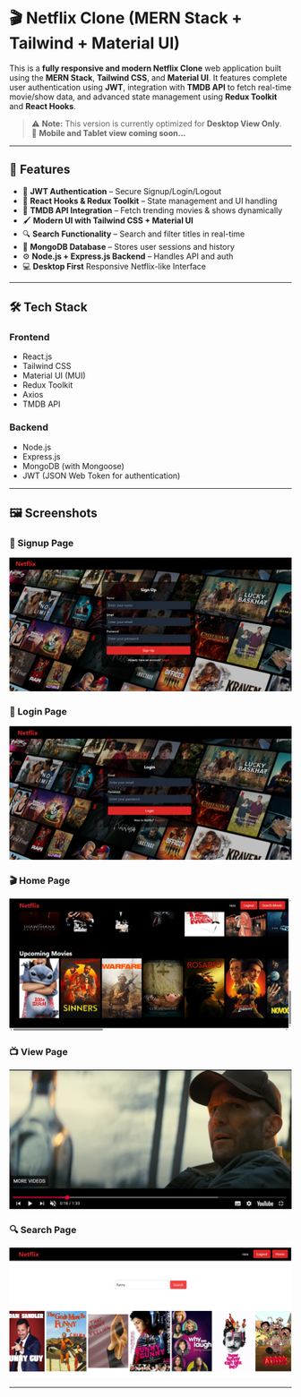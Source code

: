 # 🎬 Netflix Clone (MERN Stack + Tailwind + Material UI)

This is a **fully responsive and modern Netflix Clone** web application built using the **MERN Stack**, **Tailwind CSS**, and **Material UI**. It features complete user authentication using **JWT**, integration with **TMDB API** to fetch real-time movie/show data, and advanced state management using **Redux Toolkit** and **React Hooks**.

> ⚠️ **Note:** This version is currently optimized for **Desktop View Only**.  
📱 **Mobile and Tablet view coming soon...**

---

## 🚀 Features

- 🔐 **JWT Authentication** – Secure Signup/Login/Logout
- 🧠 **React Hooks & Redux Toolkit** – State management and UI handling
- 🎥 **TMDB API Integration** – Fetch trending movies & shows dynamically
- 🖌️ **Modern UI with Tailwind CSS + Material UI**
- 🔍 **Search Functionality** – Search and filter titles in real-time
- 📁 **MongoDB Database** – Stores user sessions and history
- ⚙️ **Node.js + Express.js Backend** – Handles API and auth
- 💻 **Desktop First** Responsive Netflix-like Interface

---

## 🛠️ Tech Stack

### **Frontend**
- React.js
- Tailwind CSS
- Material UI (MUI)
- Redux Toolkit
- Axios
- TMDB API

### **Backend**
- Node.js
- Express.js
- MongoDB (with Mongoose)
- JWT (JSON Web Token for authentication)

---

## 🖼️ Screenshots

### 🔐 Signup Page  
![Signup](https://raw.githubusercontent.com/raigulukharal/netflix/main/screenshots/signup.png)

### 🔑 Login Page  
![Login](https://raw.githubusercontent.com/raigulukharal/netflix/main/screenshots/login.png)

### 🎬 Home Page  
![Home](https://raw.githubusercontent.com/raigulukharal/netflix/main/screenshots/home.png)

### 📺 View Page  
![View](https://raw.githubusercontent.com/raigulukharal/netflix/main/screenshots/view.png)

### 🔍 Search Page  
![Search](https://raw.githubusercontent.com/raigulukharal/netflix/main/screenshots/search.png)

---



